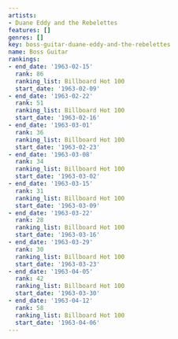 ```yaml
---
artists:
- Duane Eddy and the Rebelettes
features: []
genres: []
key: boss-guitar-duane-eddy-and-the-rebelettes
name: Boss Guitar
rankings:
- end_date: '1963-02-15'
  rank: 86
  ranking_list: Billboard Hot 100
  start_date: '1963-02-09'
- end_date: '1963-02-22'
  rank: 51
  ranking_list: Billboard Hot 100
  start_date: '1963-02-16'
- end_date: '1963-03-01'
  rank: 36
  ranking_list: Billboard Hot 100
  start_date: '1963-02-23'
- end_date: '1963-03-08'
  rank: 34
  ranking_list: Billboard Hot 100
  start_date: '1963-03-02'
- end_date: '1963-03-15'
  rank: 31
  ranking_list: Billboard Hot 100
  start_date: '1963-03-09'
- end_date: '1963-03-22'
  rank: 28
  ranking_list: Billboard Hot 100
  start_date: '1963-03-16'
- end_date: '1963-03-29'
  rank: 30
  ranking_list: Billboard Hot 100
  start_date: '1963-03-23'
- end_date: '1963-04-05'
  rank: 42
  ranking_list: Billboard Hot 100
  start_date: '1963-03-30'
- end_date: '1963-04-12'
  rank: 58
  ranking_list: Billboard Hot 100
  start_date: '1963-04-06'
---
```


